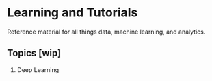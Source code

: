 # Learning and Tutorials

Reference material for all things data, machine learning, and analytics.

## Topics [wip]

1. Deep Learning
